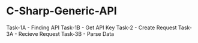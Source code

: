 # C-Sharp-Generic-API

Task-1A - Finding API
Task-1B - Get API Key 
Task-2  - Create Request 
Task-3A - Recieve Request 
Task-3B - Parse Data


